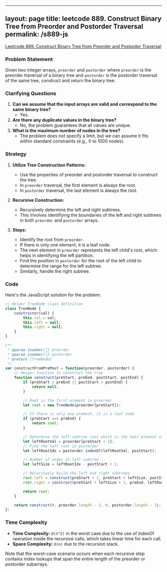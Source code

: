 
---
layout: page
title: leetcode 889. Construct Binary Tree from Preorder and Postorder Traversal
permalink: /s889-js
---
[Leetcode 889. Construct Binary Tree from Preorder and Postorder Traversal](https://algoadvance.github.io/algoadvance/l889)
### Problem Statement

Given two integer arrays, `preorder` and `postorder` where `preorder` is the preorder traversal of a binary tree and `postorder` is the postorder traversal of the same tree, construct and return the binary tree.

### Clarifying Questions
1. **Can we assume that the input arrays are valid and correspond to the same binary tree?**
   - Yes.
2. **Are there any duplicate values in the binary tree?**
   - No, the problem guarantees that all values are unique.
3. **What is the maximum number of nodes in the tree?**
   - The problem does not specify a limit, but we can assume it fits within standard constraints (e.g., 0 to 1000 nodes).

### Strategy

1. **Utilize Tree Construction Patterns:**
   - Use the properties of preorder and postorder traversal to construct the tree.
   - In `preorder` traversal, the first element is always the root.
   - In `postorder` traversal, the last element is always the root.

2. **Recursive Construction:**
   - Recursively determine the left and right subtrees.
   - This involves identifying the boundaries of the left and right subtrees in both `preorder` and `postorder` arrays.

3. **Steps:**
   - Identify the root from `preorder`.
   - If there is only one element, it is a leaf node.
   - The next element in `preorder` represents the left child's root, which helps in identifying the left partition.
   - Find the position in `postorder` for the root of the left child to determine the range for the left subtree.
   - Similarly, handle the right subtree.

### Code

Here's the JavaScript solution for the problem:

```javascript
// Helper TreeNode class definition
class TreeNode {
    constructor(val) {
        this.val = val;
        this.left = null;
        this.right = null;
    }
}

/**
 * @param {number[]} preorder
 * @param {number[]} postorder
 * @return {TreeNode}
 */
var constructFromPrePost = function(preorder, postorder) {
    // Helper function to construct the tree
    function construct(preStart, preEnd, postStart, postEnd) {
        if (preStart > preEnd || postStart > postEnd) {
            return null;
        }

        // Root is the first element in preorder
        let root = new TreeNode(preorder[preStart]);

        // If there is only one element, it is a leaf node
        if (preStart === preEnd) {
            return root;
        }

        // Determine the left subtree root which is the next element in preorder
        let leftRootVal = preorder[preStart + 1];
        // Find the left root in postorder
        let leftRootIdx = postorder.indexOf(leftRootVal, postStart);

        // Number of nodes in left subtree
        let leftSize = leftRootIdx - postStart + 1;

        // Recursively build the left and right subtrees
        root.left = construct(preStart + 1, preStart + leftSize, postStart, leftRootIdx);
        root.right = construct(preStart + leftSize + 1, preEnd, leftRootIdx + 1, postEnd - 1);

        return root;
    }

    return construct(0, preorder.length - 1, 0, postorder.length - 1);
};
```

### Time Complexity

- **Time Complexity:** `O(n^2)` in the worst case due to the use of indexOf operation inside the recursive calls, which takes linear time for each call.
- **Space Complexity:** `O(n)` due to the recursion stack.

Note that the worst-case scenario occurs when each recursive step contains index lookups that span the entire length of the preorder or postorder subarrays.